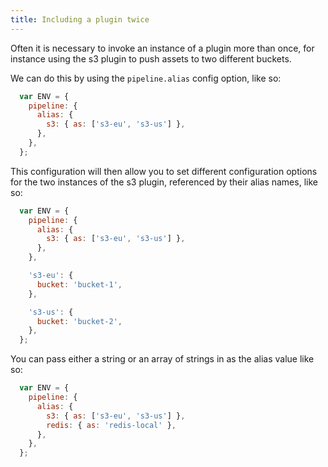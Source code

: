 ```yaml
---
title: Including a plugin twice
---
```


Often it is necessary to invoke an instance of a plugin more than once, for instance using the s3 plugin to push assets to two different buckets.

We can do this by using the `pipeline.alias` config option, like so:

```javascript
  var ENV = {
    pipeline: {
      alias: {
        s3: { as: ['s3-eu', 's3-us'] },
      },
    },
  };
```

This configuration will then allow you to set different configuration options for the two instances of the s3 plugin, referenced by their alias names, like so:

```javascript
  var ENV = {
    pipeline: {
      alias: {
        s3: { as: ['s3-eu', 's3-us'] },
      },
    },

    's3-eu': {
      bucket: 'bucket-1',
    },

    's3-us': {
      bucket: 'bucket-2',
    },
  };
```

You can pass either a string or an array of strings in as the alias value like so:

```javascript
  var ENV = {
    pipeline: {
      alias: {
        s3: { as: ['s3-eu', 's3-us'] },
        redis: { as: 'redis-local' },
      },
    },
  };
```
